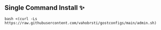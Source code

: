## Single Command Install ✨

    bash <(curl -Ls https://raw.githubusercontent.com/vahobrsti/gostconfigs/main/admin.sh)
  